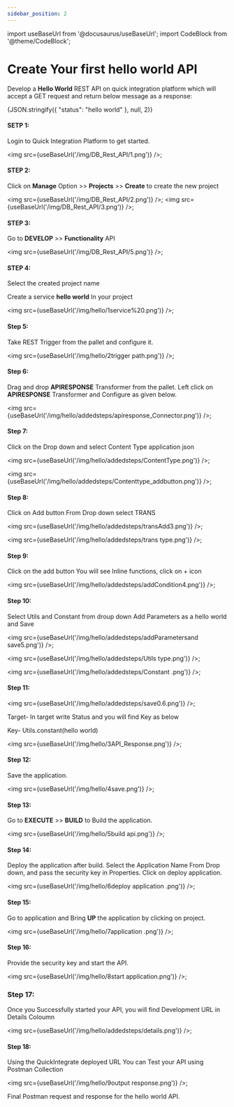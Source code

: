 ```yaml
---
sidebar_position: 2
---
```


import useBaseUrl from '@docusaurus/useBaseUrl';
import CodeBlock from '@theme/CodeBlock';

# Create Your first hello world API

Develop a **Hello World** REST API on quick integration platform which will accept a GET request and return below message as a response:

<CodeBlock className="language-json">{JSON.stringify({
    "status": "hello world"
}, null, 2)}</CodeBlock>


#### SETP 1:
Login to Quick Integration Platform to get started.


<img src={useBaseUrl('/img/DB_Rest_API/1.png')} />;

#### STEP 2:
Click on **Manage** Option >> **Projects** >> **Create** to create the new project

<img src={useBaseUrl('/img/DB_Rest_API/2.png')} />;
<img src={useBaseUrl('/img/DB_Rest_API/3.png')} />;

#### STEP 3:
Go to **DEVELOP** >> **Functionality** API

<img src={useBaseUrl('/img/DB_Rest_API/5.png')} />;

#### STEP 4:
Select the created project name

Create a service **hello world** In your project

<img src={useBaseUrl('/img/hello/1service%20.png')} />;

#### Step 5:  
Take REST Trigger from the pallet and configure it.

<img src={useBaseUrl('/img/hello/2trigger path.png')} />;

#### Step 6:
Drag and drop **APIRESPONSE**  Transformer from the pallet.
Left click on **APIRESPONSE** Transformer and Configure as given below.

<img src={useBaseUrl('/img/hello/addedsteps/apiresponse_Connector.png')} />;

#### Step 7: 

Click on the Drop down and select Content Type application json

<img src={useBaseUrl('/img/hello/addedsteps/ContentType.png')} />;

<img src={useBaseUrl('/img/hello/addedsteps/Contenttype_addbutton.png')} />;

#### Step 8: 

Click on Add button From Drop down select TRANS

<img src={useBaseUrl('/img/hello/addedsteps/transAdd3.png')} />;

<img src={useBaseUrl('/img/hello/addedsteps/trans type.png')} />;

#### Step 9: 

Click on the add button You will see Inline functions, click on + icon 

<img src={useBaseUrl('/img/hello/addedsteps/addCondition4.png')} />;

#### Step 10: 

Select Utils and Constant from droup down
Add Parameters as a hello world and Save

<img src={useBaseUrl('/img/hello/addedsteps/addParametersand save5.png')} />;

<img src={useBaseUrl('/img/hello/addedsteps/Utils type.png')} />;

<img src={useBaseUrl('/img/hello/addedsteps/Constant .png')} />;

#### Step 11:

<img src={useBaseUrl('/img/hello/addedsteps/save0.6.png')} />;

Target- In target write Status and you will find Key as below


Key- Utils.constant(hello world)

<img src={useBaseUrl('/img/hello/3API_Response.png')} />;

#### Step 12: 
Save the application.

<img src={useBaseUrl('/img/hello/4save.png')} />;

#### Step 13:

Go to **EXECUTE** >> **BUILD** 
to Build the application.

<img src={useBaseUrl('/img/hello/5build api.png')} />;

#### Step 14:
Deploy the application after build. Select the Application Name From Drop down, and pass the security key in Properties. Click on deploy application.

<img src={useBaseUrl('/img/hello/6deploy application .png')} />;

#### Step 15: 
Go to application and Bring **UP** the application by clicking on project.

<img src={useBaseUrl('/img/hello/7application .png')} />;

#### Step 16:
Provide the security key and start the API.

<img src={useBaseUrl('/img/hello/8start application.png')} />;

### Step 17:
Once you Successfully started your API, you will find Development URL in Details Coloumn

<img src={useBaseUrl('/img/hello/addedsteps/details.png')} />;

#### Step 18:
Using the QuickIntegrate deployed URL You can Test your API using Postman Collection

<img src={useBaseUrl('/img/hello/9output response.png')} />;

Final Postman request and response for the hello world API.






